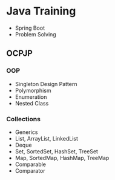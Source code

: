 # Java Training

- Spring Boot
- Problem Solving

## OCPJP

### OOP
- Singleton Design Pattern
- Polymorphism
- Enumeration
- Nested Class

### Collections
- Generics
- List, ArrayList, LinkedList
- Deque
- Set, SortedSet, HashSet, TreeSet
- Map, SortedMap, HashMap, TreeMap
- Comparable
- Comparator
